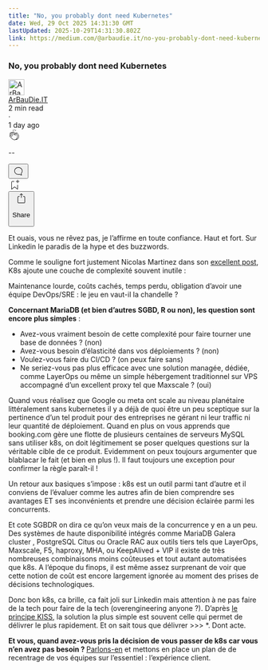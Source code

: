 ```yaml
---
title: "No, you probably dont need Kubernetes"
date: Wed, 29 Oct 2025 14:31:30 GMT
lastUpdated: 2025-10-29T14:31:30.802Z
link: https://medium.com/@arbaudie.it/no-you-probably-dont-need-kubernetes-f70e7d35525b?source=rss-c779d007e7fe------2
---
```


<article><div class="m"><div class="m"><span class="m"></span><section><div><div class="fw gz ha hb hc hd"></div><div class="he hf hg hh hi"><div class="ac ci"><div class="cp bi gq gr gs gt"><div><h1 class="pw-post-title hj hk hl bg hm hn ho hp hq hr hs ht hu hv hw hx hy hz ia ib ic id ie if ig ih ii ij ik il bl" data-testid="storyTitle" id="fe19">No, you probably dont need Kubernetes</h1><div><div class="speechify-ignore ac cw"><div class="speechify-ignore bi m"><div class="ac im in io ip iq ir is it iu iv iw"><div class="ac r iw"><div class="ac ix"><div><div class="bn" role="tooltip"><div class="bf" tabindex="-1"><a data-discover="true" href="/@arbaudie.it?source=post_page---byline--f70e7d35525b---------------------------------------" rel="noopener follow"><div class="m iy iz by ja jb"><div class="m fr"><img alt="ArBauDie.IT" class="m fk by bz ca de" data-testid="authorPhoto" height="32" loading="lazy" src="https://miro.medium.com/v2/resize:fill:64:64/1*kOs3AqmTfHiFOrSZkt1mqg.png" width="32"/><div class="jc by m bz ca fw o jd gk"></div></div></div></a></div></div></div></div><span class="bg b bh ab bl"><div class="je ac r"><div class="ac r jf"><div class="ac r"><div><div class="bn" role="tooltip"><div class="bf" tabindex="-1"><span class="bg b bh ab bl"><a class="ah ai aj fo al am an ao ap aq ar as at jg" data-discover="true" data-testid="authorName" href="/@arbaudie.it?source=post_page---byline--f70e7d35525b---------------------------------------" rel="noopener follow">ArBauDie.IT</a></span></div></div></div></div><div class="jh bn"></div></div></div></span></div><div class="ac r ji"><span class="bg b bh ab eb"><div class="ac ag"><span data-testid="storyReadTime">2 min read</span><div aria-hidden="true" class="jj jk m"><span aria-hidden="true" class="m"><span class="bg b bh ab eb">·</span></span></div>1 day ago</div></span></div></div><div class="ac cw jl jm jn jo jp jq jr js jt ju jv jw jx jy jz ka"><div class="i l x fp fq r"><div class="kq m"><div class="ac r kr ks"><div class="pw-multi-vote-icon fr kt ku kv kw"><span data-dd-action-name="Susi presentation tracker clap_footer"><a class="ah ai aj fo al am an ao ap aq ar as at au av" data-discover="true" data-testid="headerClapButton" href="/m/signin?actionUrl=https%3A%2F%2Fmedium.com%2F_%2Fvote%2Fp%2Ff70e7d35525b&amp;operation=register&amp;redirect=https%3A%2F%2Fmedium.com%2F%40arbaudie.it%2Fno-you-probably-dont-need-kubernetes-f70e7d35525b&amp;user=ArBauDie.IT&amp;userId=c779d007e7fe&amp;source=---header_actions--f70e7d35525b---------------------clap_footer------------------" rel="noopener follow"><div><div class="bn" role="tooltip"><div class="bf" tabindex="-1"><div class="kx aq ky kz la lb ao lc ld le kw" role="presentation"><svg aria-label="clap" height="24" viewbox="0 0 24 24" width="24" xmlns="http://www.w3.org/2000/svg"><path clip-rule="evenodd" d="M11.37.828 12 3.282l.63-2.454zM13.916 3.953l1.523-2.112-1.184-.39zM8.589 1.84l1.522 2.112-.337-2.501zM18.523 18.92c-.86.86-1.75 1.246-2.62 1.33a6 6 0 0 0 .407-.372c2.388-2.389 2.86-4.951 1.399-7.623l-.912-1.603-.79-1.672c-.26-.56-.194-.98.203-1.288a.7.7 0 0 1 .546-.132c.283.046.546.231.728.5l2.363 4.157c.976 1.624 1.141 4.237-1.324 6.702m-10.999-.438L3.37 14.328a.828.828 0 0 1 .585-1.408.83.83 0 0 1 .585.242l2.158 2.157a.365.365 0 0 0 .516-.516l-2.157-2.158-1.449-1.449a.826.826 0 0 1 1.167-1.17l3.438 3.44a.363.363 0 0 0 .516 0 .364.364 0 0 0 0-.516L5.293 9.513l-.97-.97a.826.826 0 0 1 0-1.166.84.84 0 0 1 1.167 0l.97.968 3.437 3.436a.36.36 0 0 0 .517 0 .366.366 0 0 0 0-.516L6.977 7.83a.82.82 0 0 1-.241-.584.82.82 0 0 1 .824-.826c.219 0 .43.087.584.242l5.787 5.787a.366.366 0 0 0 .587-.415l-1.117-2.363c-.26-.56-.194-.98.204-1.289a.7.7 0 0 1 .546-.132c.283.046.545.232.727.501l2.193 3.86c1.302 2.38.883 4.59-1.277 6.75-1.156 1.156-2.602 1.627-4.19 1.367-1.418-.236-2.866-1.033-4.079-2.246M10.75 5.971l2.12 2.12c-.41.502-.465 1.17-.128 1.89l.22.465-3.523-3.523a.8.8 0 0 1-.097-.368c0-.22.086-.428.241-.584a.847.847 0 0 1 1.167 0m7.355 1.705c-.31-.461-.746-.758-1.23-.837a1.44 1.44 0 0 0-1.11.275c-.312.24-.505.543-.59.881a1.74 1.74 0 0 0-.906-.465 1.47 1.47 0 0 0-.82.106l-2.182-2.182a1.56 1.56 0 0 0-2.2 0 1.54 1.54 0 0 0-.396.701 1.56 1.56 0 0 0-2.21-.01 1.55 1.55 0 0 0-.416.753c-.624-.624-1.649-.624-2.237-.037a1.557 1.557 0 0 0 0 2.2c-.239.1-.501.238-.715.453a1.56 1.56 0 0 0 0 2.2l.516.515a1.556 1.556 0 0 0-.753 2.615L7.01 19c1.32 1.319 2.909 2.189 4.475 2.449q.482.08.971.08c.85 0 1.653-.198 2.393-.579.231.033.46.054.686.054 1.266 0 2.457-.52 3.505-1.567 2.763-2.763 2.552-5.734 1.439-7.586z" fill-rule="evenodd"></path></svg></div></div></div></div></a></span></div><div class="pw-multi-vote-count m lf lg lh li lj lk ll"><p class="bg b ec ab eb"><span class="lm">--</span></p></div></div></div><div><div class="bn" role="tooltip"><div class="bf" tabindex="-1"><button aria-label="responses" class="aq kx ln lo ac r fs lp lq"><svg class="lr" height="24" viewbox="0 0 24 24" width="24" xmlns="http://www.w3.org/2000/svg"><path d="M18.006 16.803c1.533-1.456 2.234-3.325 2.234-5.321C20.24 7.357 16.709 4 12.191 4S4 7.357 4 11.482c0 4.126 3.674 7.482 8.191 7.482.817 0 1.622-.111 2.393-.327.231.2.48.391.744.559 1.06.693 2.203 1.044 3.399 1.044.224-.008.4-.112.486-.287a.49.49 0 0 0-.042-.518c-.495-.67-.845-1.364-1.04-2.057a4 4 0 0 1-.125-.598zm-3.122 1.055-.067-.223-.315.096a8 8 0 0 1-2.311.338c-4.023 0-7.292-2.955-7.292-6.587 0-3.633 3.269-6.588 7.292-6.588 4.014 0 7.112 2.958 7.112 6.593 0 1.794-.608 3.469-2.027 4.72l-.195.168v.255c0 .056 0 .151.016.295.025.231.081.478.154.733.154.558.398 1.117.722 1.659a5.3 5.3 0 0 1-2.165-.845c-.276-.176-.714-.383-.941-.59z"></path></svg></button></div></div></div></div><div class="ac r kb kc kd ke kf kg kh ki kj kk kl km kn ko kp"><div class="ls l k j e"></div><div class="i l"><div><div class="bn" role="tooltip"><div class="bf" tabindex="-1"><span data-dd-action-name="Susi presentation tracker bookmark_footer"><a class="ah ai aj fo al am an ao ap aq ar as at au av" data-discover="true" data-testid="headerBookmarkButton" href="/m/signin?actionUrl=https%3A%2F%2Fmedium.com%2F_%2Fbookmark%2Fp%2Ff70e7d35525b&amp;operation=register&amp;redirect=https%3A%2F%2Fmedium.com%2F%40arbaudie.it%2Fno-you-probably-dont-need-kubernetes-f70e7d35525b&amp;source=---header_actions--f70e7d35525b---------------------bookmark_footer------------------" rel="noopener follow"><svg aria-label="Add to list bookmark button" class="eb lt" fill="none" height="25" viewbox="0 0 25 25" width="25" xmlns="http://www.w3.org/2000/svg"><path d="M18 2.5a.5.5 0 0 1 1 0V5h2.5a.5.5 0 0 1 0 1H19v2.5a.5.5 0 1 1-1 0V6h-2.5a.5.5 0 0 1 0-1H18zM7 7a1 1 0 0 1 1-1h3.5a.5.5 0 0 0 0-1H8a2 2 0 0 0-2 2v14a.5.5 0 0 0 .805.396L12.5 17l5.695 4.396A.5.5 0 0 0 19 21v-8.5a.5.5 0 0 0-1 0v7.485l-5.195-4.012a.5.5 0 0 0-.61 0L7 19.985z" fill="currentColor"></path></svg></a></span></div></div></div></div><div aria-describedby="postFooterSocialMenu" aria-labelledby="postFooterSocialMenu" class="bn"><div><div class="bn" role="tooltip"><div class="bf" tabindex="-1"><button aria-controls="postFooterSocialMenu" aria-expanded="false" aria-label="Share Post" class="ah fs aj fo al am an lu ap aq ar fe lv lw lq lx ly lz ma mb t mc md me mf mg mh mi v mj mk ml" data-testid="headerSocialShareButton"><svg fill="none" height="24" viewbox="0 0 24 24" width="24" xmlns="http://www.w3.org/2000/svg"><path clip-rule="evenodd" d="M15.218 4.931a.4.4 0 0 1-.118.132l.012.006a.45.45 0 0 1-.292.074.5.5 0 0 1-.3-.13l-2.02-2.02v7.07c0 .28-.23.5-.5.5s-.5-.22-.5-.5v-7.04l-2 2a.45.45 0 0 1-.57.04h-.02a.4.4 0 0 1-.16-.3.4.4 0 0 1 .1-.32l2.8-2.8a.5.5 0 0 1 .7 0l2.8 2.79a.42.42 0 0 1 .068.498m-.106.138.008.004v-.01zM16 7.063h1.5a2 2 0 0 1 2 2v10a2 2 0 0 1-2 2h-11c-1.1 0-2-.9-2-2v-10a2 2 0 0 1 2-2H8a.5.5 0 0 1 .35.15.5.5 0 0 1 .15.35.5.5 0 0 1-.15.35.5.5 0 0 1-.35.15H6.4c-.5 0-.9.4-.9.9v10.2a.9.9 0 0 0 .9.9h11.2c.5 0 .9-.4.9-.9v-10.2c0-.5-.4-.9-.9-.9H16a.5.5 0 0 1 0-1" fill="currentColor" fill-rule="evenodd"></path></svg><div class="k j e"><p class="bg b bh ab eb">Share</p></div></button></div></div></div></div></div></div></div></div></div></div><p class="pw-post-body-paragraph mm mn hl mo b mp mq mr ms mt mu mv mw mx my mz na nb nc nd ne nf ng nh ni nj he bl" id="304d">Et ouais, vous ne rêvez pas, je l’affirme en toute confiance. Haut et fort. Sur Linkedin le paradis de la hype et des buzzwords.</p><p class="pw-post-body-paragraph mm mn hl mo b mp mq mr ms mt mu mv mw mx my mz na nb nc nd ne nf ng nh ni nj he bl" id="7164">Comme le souligne fort justement Nicolas Martinez dans son <a class="ah nk" href="https://www.linkedin.com/posts/nicolas-martinez-nimeops_nouveau-cas-client-qui-se-pose-la-question-activity-7369368889698181123-78W0/" rel="noopener ugc nofollow" target="_blank">excellent post</a>, K8s ajoute une couche de complexité souvent inutile :</p><p class="pw-post-body-paragraph mm mn hl mo b mp mq mr ms mt mu mv mw mx my mz na nb nc nd ne nf ng nh ni nj he bl" id="1c61">Maintenance lourde, coûts cachés, temps perdu, obligation d’avoir une équipe DevOps/SRE : le jeu en vaut-il la chandelle ?</p><p class="pw-post-body-paragraph mm mn hl mo b mp mq mr ms mt mu mv mw mx my mz na nb nc nd ne nf ng nh ni nj he bl" id="98e5"><strong class="mo hm">Concernant MariaDB (et bien d’autres SGBD, R ou non), les question sont encore plus simples</strong> :</p><ul class=""><li class="mm mn hl mo b mp mq mr ms mt mu mv mw mx my mz na nb nc nd ne nf ng nh ni nj nl nm nn bl" id="db9f">Avez-vous vraiment besoin de cette complexité pour faire tourner une base de données ? (non)</li><li class="mm mn hl mo b mp no mr ms mt np mv mw mx nq mz na nb nr nd ne nf ns nh ni nj nl nm nn bl" id="e1e2">Avez-vous besoin d’élasticité dans vos déploiements ? (non)</li><li class="mm mn hl mo b mp no mr ms mt np mv mw mx nq mz na nb nr nd ne nf ns nh ni nj nl nm nn bl" id="fbc8">Voulez-vous faire du CI/CD ? (on peux faire sans)</li><li class="mm mn hl mo b mp no mr ms mt np mv mw mx nq mz na nb nr nd ne nf ns nh ni nj nl nm nn bl" id="905a">Ne seriez-vous pas plus efficace avec une solution managée, dédiée, comme LayerOps ou même un simple hébergement traditionnel sur VPS accompagné d’un excellent proxy tel que Maxscale ? (oui)</li></ul><p class="pw-post-body-paragraph mm mn hl mo b mp mq mr ms mt mu mv mw mx my mz na nb nc nd ne nf ng nh ni nj he bl" id="eb0e">Quand vous réalisez que Google ou meta ont scale au niveau planétaire littéralement sans kubernetes il y a déjà de quoi être un peu sceptique sur la pertinence d’un tel produit pour des entreprises ne gérant ni leur traffic ni leur quantité de déploiement. Quand en plus on vous apprends que booking.com gère une flotte de plusieurs centaines de serveurs MySQL sans utiliser k8s, on doit légitimement se poser quelques questions sur la véritable cible de ce produit. Evidemment on peux toujours argumenter que blablacar le fait (et bien en plus !). Il faut toujours une exception pour confirmer la règle paraît-il !</p><p class="pw-post-body-paragraph mm mn hl mo b mp mq mr ms mt mu mv mw mx my mz na nb nc nd ne nf ng nh ni nj he bl" id="f40b">Un retour aux basiques s’impose : k8s est un outil parmi tant d’autre et il conviens de l’évaluer comme les autres afin de bien comprendre ses avantages ET ses inconvénients et prendre une décision éclairée parmi les concurrents.</p><p class="pw-post-body-paragraph mm mn hl mo b mp mq mr ms mt mu mv mw mx my mz na nb nc nd ne nf ng nh ni nj he bl" id="9016">Et cote SGBDR on dira ce qu’on veux mais de la concurrence y en a un peu. Des systèmes de haute disponibilité intégrés comme MariaDB Galera cluster , PostgreSQL Citus ou Oracle RAC aux outils tiers tels que LayerOps, Maxscale, F5, haproxy, MHA, ou KeepAlived + VIP il existe de très nombreuses combinaisons moins coûteuses et tout autant automatisées que k8s. A l’époque du finops, il est même assez surprenant de voir que cette notion de coût est encore largement ignorée au moment des prises de décisions technologiques.</p><p class="pw-post-body-paragraph mm mn hl mo b mp mq mr ms mt mu mv mw mx my mz na nb nc nd ne nf ng nh ni nj he bl" id="7588">Donc bon k8s, ca brille, ca fait joli sur Linkedin mais attention à ne pas faire de la tech pour faire de la tech (overengineering anyone ?). D’après <a class="ah nk" data-discover="true" href="/@arbaudie.it/embrace-simplicity-8f3fa62d7167" rel="noopener">le principe KISS</a>, la solution la plus simple est souvent celle qui permet de délivrer le plus rapidement. Et on sait tous que délivrer &gt;&gt;&gt; *. Dont acte.</p><p class="pw-post-body-paragraph mm mn hl mo b mp mq mr ms mt mu mv mw mx my mz na nb nc nd ne nf ng nh ni nj he bl" id="4bd8"><strong class="mo hm">Et vous, quand avez-vous pris la décision de vous passer de k8s car vous n’en avez pas besoin ? </strong><a class="ah nk" href="https://arbaudie.it" rel="noopener ugc nofollow" target="_blank">Parlons-en</a> et mettons en place un plan de de recentrage de vos équipes sur l’essentiel : l’expérience client.</p></div></div></div></div></section></div></div></article>
